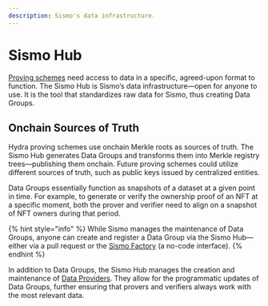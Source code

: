 ```yaml
---
description: Sismo's data infrastructure.
---
```


# Sismo Hub

[Proving schemes](../../data-vault/proving-schemes/) need access to data in a specific, agreed-upon format to function. The Sismo Hub is Sismo’s data infrastructure—open for anyone to use. It is the tool that standardizes raw data for Sismo, thus creating Data Groups.

## Onchain Sources of Truth&#x20;

Hydra proving schemes use onchain Merkle roots as sources of truth. The Sismo Hub generates Data Groups and transforms them into Merkle registry trees—publishing them onchain. Future proving schemes could utilize different sources of truth, such as public keys issued by centralized entities.

Data Groups essentially function as snapshots of a dataset at a given point in time. For example, to generate or verify the ownership proof of an NFT at a specific moment, both the prover and verifier need to align on a snapshot of NFT owners during that period.

{% hint style="info" %}
While Sismo manages the maintenance of Data Groups, anyone can create and register a Data Group via the Sismo Hub—either via a pull request or the [Sismo Factory](https://factory.sismo.io/) (a no-code interface).
{% endhint %}

In addition to Data Groups, the Sismo Hub manages the creation and maintenance of [Data Providers](sismo-hub/data-providers.md). They allow for the programmatic updates of Data Groups, further ensuring that provers and verifiers always work with the most relevant data.
